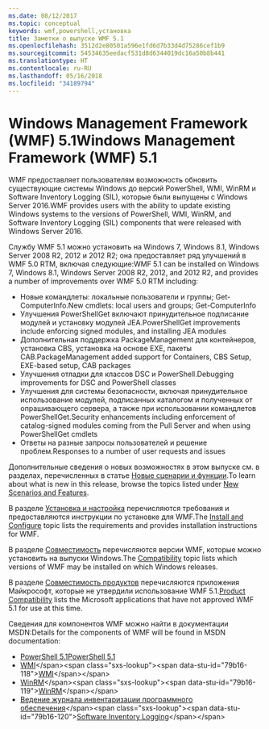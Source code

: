 ```yaml
---
ms.date: 08/12/2017
ms.topic: conceptual
keywords: wmf,powershell,установка
title: Заметки о выпуске WMF 5.1
ms.openlocfilehash: 3512d2e80501a596e1fd6d7b33d4d75286cef1b9
ms.sourcegitcommit: 54534635eedacf531d8d6344019dc16a50b8b441
ms.translationtype: HT
ms.contentlocale: ru-RU
ms.lasthandoff: 05/16/2018
ms.locfileid: "34189794"
---
```

# <a name="windows-management-framework-wmf-51"></a><span data-ttu-id="79b16-103">Windows Management Framework (WMF) 5.1</span><span class="sxs-lookup"><span data-stu-id="79b16-103">Windows Management Framework (WMF) 5.1</span></span> #

<span data-ttu-id="79b16-104">WMF предоставляет пользователям возможность обновить существующие системы Windows до версий PowerShell, WMI, WinRM и Software Inventory Logging (SIL), которые были выпущены с Windows Server 2016.</span><span class="sxs-lookup"><span data-stu-id="79b16-104">WMF provides users with the ability to update existing Windows systems to the versions of PowerShell, WMI, WinRM, and Software Inventory Logging (SIL) components that were released with Windows Server 2016.</span></span>

<span data-ttu-id="79b16-105">Службу WMF 5.1 можно установить на Windows 7, Windows 8.1, Windows Server 2008 R2, 2012 и 2012 R2; она предоставляет ряд улучшений в WMF 5.0 RTM, включая следующие:</span><span class="sxs-lookup"><span data-stu-id="79b16-105">WMF 5.1 can be installed on Windows 7, Windows 8.1, Windows Server 2008 R2, 2012, and 2012 R2, and provides a number of improvements over WMF 5.0 RTM including:</span></span>

- <span data-ttu-id="79b16-106">Новые командлеты: локальные пользователи и группы; Get-ComputerInfo.</span><span class="sxs-lookup"><span data-stu-id="79b16-106">New cmdlets: local users and groups; Get-ComputerInfo</span></span>
- <span data-ttu-id="79b16-107">Улучшения PowerShellGet включают принудительное подписание модулей и установку модулей JEA.</span><span class="sxs-lookup"><span data-stu-id="79b16-107">PowerShellGet improvements include enforcing signed modules, and installing JEA modules</span></span>
- <span data-ttu-id="79b16-108">Дополнительная поддержка PackageManagement для контейнеров, установка CBS, установка на основе EXE, пакеты CAB.</span><span class="sxs-lookup"><span data-stu-id="79b16-108">PackageManagement added support for Containers, CBS Setup, EXE-based setup, CAB packages</span></span>
- <span data-ttu-id="79b16-109">Улучшения отладки для классов DSC и PowerShell.</span><span class="sxs-lookup"><span data-stu-id="79b16-109">Debugging improvements for DSC and PowerShell classes</span></span>
- <span data-ttu-id="79b16-110">Улучшения для системы безопасности, включая принудительное использование модулей, подписанных каталогом и полученных от опрашивающего сервера, а также при использовании командлетов PowerShellGet.</span><span class="sxs-lookup"><span data-stu-id="79b16-110">Security enhancements including enforcement of catalog-signed modules coming from the Pull Server and when using PowerShellGet cmdlets</span></span>
- <span data-ttu-id="79b16-111">Ответы на разные запросы пользователей и решение проблем.</span><span class="sxs-lookup"><span data-stu-id="79b16-111">Responses to a number of user requests and issues</span></span>

<span data-ttu-id="79b16-112">Дополнительные сведения о новых возможностях в этом выпуске см. в разделах, перечисленных в статье [Новые сценарии и функции](https://docs.microsoft.com/en-us/powershell/wmf/5.1/scenarios-features).</span><span class="sxs-lookup"><span data-stu-id="79b16-112">To learn about what is new in this release, browse the topics listed under [New Scenarios and Features](https://docs.microsoft.com/en-us/powershell/wmf/5.1/scenarios-features).</span></span>

<span data-ttu-id="79b16-113">В разделе [Установка и настройка](https://docs.microsoft.com/en-us/powershell/wmf/5.1/install-configure) перечисляются требования и предоставляются инструкции по установке для WMF.</span><span class="sxs-lookup"><span data-stu-id="79b16-113">The [Install and Configure](https://docs.microsoft.com/en-us/powershell/wmf/5.1/install-configure) topic lists the requirements and provides installation instructions for WMF.</span></span>

<span data-ttu-id="79b16-114">В разделе [Совместимость](https://docs.microsoft.com/en-us/powershell/wmf/5.1/compatibility) перечисляются версии WMF, которые можно установить на выпуски Windows.</span><span class="sxs-lookup"><span data-stu-id="79b16-114">The [Compatibility](https://docs.microsoft.com/en-us/powershell/wmf/5.1/compatibility) topic lists which versions of WMF may be installed on which Windows releases.</span></span>

<span data-ttu-id="79b16-115">В разделе [Совместимость продуктов](https://docs.microsoft.com/en-us/powershell/wmf/5.1/productincompat) перечисляются приложения Майкрософт, которые не утвердили использование WMF 5.1.</span><span class="sxs-lookup"><span data-stu-id="79b16-115">[Product Compatibility](https://docs.microsoft.com/en-us/powershell/wmf/5.1/productincompat) lists the Microsoft applications that have not approved WMF 5.1 for use at this time.</span></span>

<span data-ttu-id="79b16-116">Сведения для компонентов WMF можно найти в документации MSDN:</span><span class="sxs-lookup"><span data-stu-id="79b16-116">Details for the components of WMF will be found in MSDN documentation:</span></span>

- [<span data-ttu-id="79b16-117">PowerShell 5.1</span><span class="sxs-lookup"><span data-stu-id="79b16-117">PowerShell 5.1</span></span>](https://docs.microsoft.com/en-us/powershell/)
- <span data-ttu-id="79b16-118">[WMI](https://msdn.microsoft.com/en-us/library/jj152383(v=vs.85).aspx)</span><span class="sxs-lookup"><span data-stu-id="79b16-118">[WMI](https://msdn.microsoft.com/en-us/library/jj152383(v=vs.85).aspx)</span></span>
- <span data-ttu-id="79b16-119">[WinRM](https://msdn.microsoft.com/en-us/library/aa384426(v=vs.85).aspx)</span><span class="sxs-lookup"><span data-stu-id="79b16-119">[WinRM](https://msdn.microsoft.com/en-us/library/aa384426(v=vs.85).aspx)</span></span>
- <span data-ttu-id="79b16-120">[Ведение журнала инвентаризации программного обеспечения](https://technet.microsoft.com/en-us/library/dn383584(v=ws.11).aspx)</span><span class="sxs-lookup"><span data-stu-id="79b16-120">[Software Inventory Logging](https://technet.microsoft.com/en-us/library/dn383584(v=ws.11).aspx)</span></span>

